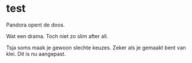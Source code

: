 # test

Pandora opent de doos. 

Wat een drama. Toch niet zo slim after all. 

Tsja soms maak je gewoon slechte keuzes.
Zeker als je gemaakt bent van klei.
Dit is nu aangepast.

